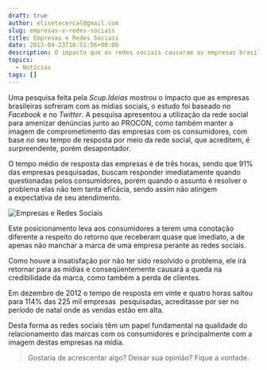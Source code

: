 ```yaml
---
draft: true
author: elisetecercal@gmail.com
slug: empresas-e-redes-sociais
title: Empresas e Redes Sociais
date: 2013-04-23T16:51:56+00:00
description: O impacto que as redes sociais causaram as empresas brasileiras com relação à fiscalização do consumidor.
topics:
  - Notícias
tags: []
---
```


Uma pesquisa feita pela _Scup.Ideias_ mostrou o impacto que as empresas brasileiras sofreram com as mídias sociais, o estudo foi baseado no _Facebook_ e no _Twitter_. A pesquisa apresentou a utilização da rede social para amenizar denúncias junto ao PROCON, como também manter a imagem de comprometimento das empresas com os consumidores, com base no seu tempo de resposta por meio da rede social, que acreditem, é surpreendente, porém desapontador.

O tempo médio de resposta das empresas é de três horas, sendo que 91% das empresas pesquisadas, buscam responder imediatamente quando questionadas pelos consumidores, porém quando o assunto é resolver o problema elas não tem tanta eficácia, sendo assim não atingem a expectativa de seu atendimento.

![Empresas e Redes Sociais](http://sistemas.cekurte.com/wp-content/uploads/2013/04/redes-sociais-300x171.jpg "Empresas e Redes Sociais")

Este posicionamento leva aos consumidores a terem uma conotação diferente a respeito do retorno que receberam quase que imediato, a de apenas não manchar a marca de uma empresa perante as redes sociais.

Como houve a insatisfação por não ter sido resolvido o problema, ele irá retornar para as mídias e conseqüentemente causará a queda na credibilidade da marca, como também a perda de clientes.

Em dezembro de 2012 o tempo de resposta em vinte e quatro horas saltou para 114% das 225 mil empresas  pesquisadas, acreditasse por ser no período de natal onde as vendas estão em alta.

Desta forma as redes sociais têm um papel fundamental na qualidade do relacionamento das marcas com os consumidores e principalmente com a imagem destas empresas na mídia.

> Gostaria de acrescentar algo? Deixar sua opinião? Fique a vontade.
